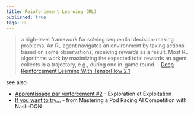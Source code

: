 ```yaml
---
title: Reinforcement Learning (RL)
published: true
tags: RL
---
```

> a high-level framework for solving sequential decision-making problems. An RL agent navigates an environment by taking actions based on some observations, receiving rewards as a result. Most RL algorithms work by maximizing the expected total rewards an agent collects in a trajectory, e.g., during one in-game round. - [Deep Reinforcement Learning With TensorFlow 2.1](http://inoryy.com/post/tensorflow2-deep-reinforcement-learning/)

see also
- [Apprentissage par renforcement #2](https://www.youtube.com/watch?v=a4WUL_KZeZo&list=PLpEPgC7cUJ4YPZlfUu0vQTwPraVKPASUa&index=2) - Exploration et Exploitation
- [If you want to try...](https://github.com/pb4git/Nash-DQN-CSB-Article?tab=readme-ov-file#if-you-want-to-try) - from Mastering a Pod Racing AI Competition with Nash-DQN
